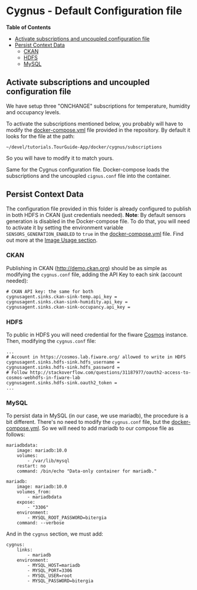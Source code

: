 # Cygnus - Default Configuration file

**Table of Contents**

- [Activate subscriptions and uncoupled configuration file](#activate-subscriptions-and-uncoupled-configuration-file)
- [Persist Context Data](#presist-context-data)
	- [CKAN](#ckan)
	- [HDFS](#HDFS) 
	- [MySQL](#mysql)

## Activate subscriptions and uncoupled configuration file

We have setup three "ONCHANGE" subscriptions for temperature, humidity and occupancy levels.

To activate the subscriptions mentioned below, you probably will have to modify the [docker-compose.yml](https://raw.githubusercontent.com/Fiware/tutorials.TourGuide-App/develop/docker-compose.yml) file provided in the repository. By default it looks for the file at the path:

```
~/devel/tutorials.TourGuide-App/docker/cygnus/subscriptions
```

So you will have to modify it to match yours.

Same for the Cygnus configuration file. Docker-compose loads the subscriptions and the uncoupled `cignus.conf` file into the container.

## Persist Context Data

The configuration file provided in this folder is already configured to publish in both HDFS in CKAN (just credentials needed).
**Note**: By default sensors generation is disabled in the Docker-compose file. To do that, you will need to activate it by setting the environment variable `SENSORS_GENERATION_ENABLED` to `true` in the [docker-compose.yml](https://raw.githubusercontent.com/Fiware/tutorials.TourGuide-App/develop/docker-compose.yml) file. Find out more at the [Image Usage section](https://github.com/Fiware/tutorials.TourGuide-App/tree/develop/docker/images/tutorials.TourGuide-App#usage).

### CKAN

Publishing in CKAN (http://demo.ckan.org) should be as simple as modifying the `cygnus.conf` file, adding the API Key to each sink (account needed):

```
# CKAN API key: the same for both
cygnusagent.sinks.ckan-sink-temp.api_key = 
cygnusagent.sinks.ckan-sink-humidity.api_key = 
cygnusagent.sinks.ckan-sink-occupancy.api_key = 
```

### HDFS

To public in HDFS you will need credential for the fiware [Cosmos](https://github.com/telefonicaid/fiware-cosmos) instance. Then, modifying the `cygnus.conf` file:

```
...
# Account in https://cosmos.lab.fiware.org/ allowed to write in HDFS
cygnusagent.sinks.hdfs-sink.hdfs_username = 
cygnusagent.sinks.hdfs-sink.hdfs_password = 
# Follow http://stackoverflow.com/questions/31187977/oauth2-access-to-cosmos-webhdfs-in-fiware-lab
cygnusagent.sinks.hdfs-sink.oauth2_token = 
...
```

### MySQL

To persist data in MySQL (in our case, we use mariadb), the procedure is a bit different. There's no need to modify the `cygnus.conf` file, but the [docker-compose.yml](https://raw.githubusercontent.com/Fiware/tutorials.TourGuide-App/develop/docker-compose.yml). So we will need to add mariadb to our compose file as follows:

```
mariadbdata:
    image: mariadb:10.0
    volumes:
        - /var/lib/mysql
    restart: no
    command: /bin/echo "Data-only container for mariadb."

mariadb:
    image: mariadb:10.0
    volumes_from:
        - mariadbdata
    expose:
        - "3306"
    environment:
        - MYSQL_ROOT_PASSWORD=bitergia
    command: --verbose
```

And in the `cygnus` section, we must add:

```
cygnus:
    links:
        - mariadb
    environment:
        - MYSQL_HOST=mariadb
        - MYSQL_PORT=3306
        - MYSQL_USER=root
        - MYSQL_PASSWORD=bitergia
 ```
